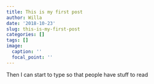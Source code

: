 ```yaml
---
title: This is my first post
author: Willa
date: '2018-10-23'
slug: this-is-my-first-post
categories: []
tags: []
image:
  caption: ''
  focal_point: ''
---
```


Then I can start to type so that people have stuff to read
